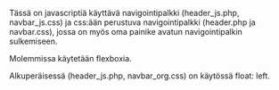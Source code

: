 Tässä on javascriptiä käyttävä navigointipalkki (header_js.php, navbar_js.css) ja css:ään perustuva navigointipalkki (header.php ja navbar.css), jossa on myös oma painike avatun navigointipalkin sulkemiseen.  

Molemmissa käytetään flexboxia. 

Alkuperäisessä (header_js.php, navbar_org.css) on käytössä float: left.